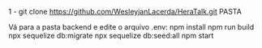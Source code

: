 
1 - git clone https://github.com/WesleyjanLacerda/HeraTalk.git PASTA
  
  Vá para a pasta backend e edite o arquivo .env:
    npm install
    npm run build
    npx sequelize db:migrate
    npx sequelize db:seed:all
    npm start
